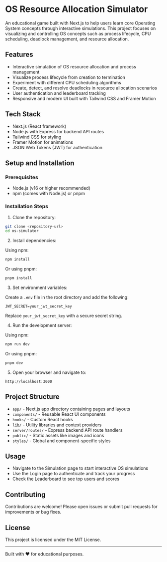 # OS Resource Allocation Simulator

An educational game built with Next.js to help users learn core Operating System concepts through interactive simulations. This project focuses on visualizing and controlling OS concepts such as process lifecycle, CPU scheduling, deadlock management, and resource allocation.

## Features

- Interactive simulation of OS resource allocation and process management
- Visualize process lifecycle from creation to termination
- Experiment with different CPU scheduling algorithms
- Create, detect, and resolve deadlocks in resource allocation scenarios
- User authentication and leaderboard tracking
- Responsive and modern UI built with Tailwind CSS and Framer Motion

## Tech Stack

- Next.js (React framework)
- Node.js with Express for backend API routes
- Tailwind CSS for styling
- Framer Motion for animations
- JSON Web Tokens (JWT) for authentication

## Setup and Installation

### Prerequisites

- Node.js (v16 or higher recommended)
- npm (comes with Node.js) or pnpm

### Installation Steps

1. Clone the repository:

```bash
git clone <repository-url>
cd os-simulator
```

2. Install dependencies:

Using npm:

```bash
npm install
```

Or using pnpm:

```bash
pnpm install
```

3. Set environment variables:

Create a `.env` file in the root directory and add the following:

```
JWT_SECRET=your_jwt_secret_key
```

Replace `your_jwt_secret_key` with a secure secret string.

4. Run the development server:

Using npm:

```bash
npm run dev
```

Or using pnpm:

```bash
pnpm dev
```

5. Open your browser and navigate to:

```
http://localhost:3000
```

## Project Structure

- `app/` - Next.js app directory containing pages and layouts
- `components/` - Reusable React UI components
- `hooks/` - Custom React hooks
- `lib/` - Utility libraries and context providers
- `server/routes/` - Express backend API route handlers
- `public/` - Static assets like images and icons
- `styles/` - Global and component-specific styles

## Usage

- Navigate to the Simulation page to start interactive OS simulations
- Use the Login page to authenticate and track your progress
- Check the Leaderboard to see top users and scores

## Contributing

Contributions are welcome! Please open issues or submit pull requests for improvements or bug fixes.

## License

This project is licensed under the MIT License.

---

Built with ❤️ for educational purposes.
